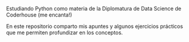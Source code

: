 Estudiando Python como materia de la Diplomatura de Data Science de Coderhouse
(me encanta!)

En este repositorio comparto mis apuntes y algunos ejercicios prácticos que me permiten profundizar en los conceptos. 
